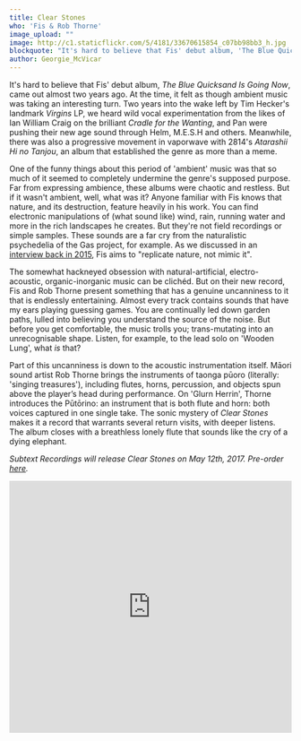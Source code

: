 ```yaml
---
title: Clear Stones
who: 'Fis & Rob Thorne'
image_upload: ""
image: http://c1.staticflickr.com/5/4181/33670615854_c07bb98bb3_h.jpg
blockquote: "It's hard to believe that Fis' debut album, 'The Blue Quicksand Is Going Now', came out almost two years ago. At the time, it felt as though ambient music was taking an interesting turn. Two years into the wake by Tim Hecker's landmark 'Virgins' LP, we began to hear wild vocal experimentation from the likes of Ian William Craig on the brilliant _Cradle for the Wanting_. Some of the mainstays of ambient returned to their acoustic roots: Max Richter and Grouper in particular releasing records of almost entirely written for piano. Meanwhile, there was also a progressive movement in vaporwave with 2814's _Atarashii Hi no Tanjou_, an album that established the genre as more than just a meme. "
author: Georgie_McVicar
---
```

It's hard to believe that Fis' debut album, _The Blue Quicksand Is Going Now_, came out almost two years ago. At the time, it felt as though ambient music was taking an interesting turn. Two years into the wake left by Tim Hecker's landmark _Virgins_ LP, we heard wild vocal experimentation from the likes of Ian William Craig on the brilliant _Cradle for the Wanting_, and Pan were pushing their new age sound through Helm, M.E.S.H and others. Meanwhile, there was also a progressive movement in vaporwave with 2814's _Atarashii Hi no Tanjou_, an album that established the genre as more than a meme. 

One of the funny things about this period of 'ambient' music was that so much of it seemed to completely undermine the genre's supposed purpose. Far from expressing ambience, these albums were chaotic and restless. But if it wasn't ambient, well, what was it? Anyone familiar with Fis knows that nature, and its destruction, feature heavily in his work. You can find electronic manipulations of (what sound like) wind, rain, running water and more in the rich landscapes he creates. But they're not field recordings or simple samples. These sounds are a far cry from the naturalistic psychedelia of the Gas project, for example. As we discussed in an [interview back in 2015](http://straylandings.co.uk/interviews/fis-interview-workings-of-nature), Fis aims to "replicate nature, not mimic it". 

The somewhat hackneyed obsession with natural-artificial, electro-acoustic, organic-inorganic music can be clichéd. But on their new record, Fis and Rob Thorne present something that has a genuine uncanniness to it that is endlessly entertaining. Almost every track contains sounds that have my ears playing guessing games. You are continually led down garden paths, lulled into believing you understand the source of the noise. But before you get comfortable, the music trolls you; trans-mutating into an unrecognisable shape. Listen, for example, to the lead solo on 'Wooden Lung', what _is_ that? 

Part of this uncanniness is down to the acoustic instrumentation itself. Māori sound artist Rob Thorne brings the instruments of taonga pūoro (literally: 'singing treasures'), including flutes, horns, percussion, and objects spun above the player’s head during performance. On 'Glurn Herrin', Thorne introduces the Pūtōrino: an instrument that is both flute and horn: both voices captured in one single take. The sonic mystery of _Clear Stones_ makes it a record that warrants several return visits, with deeper listens. The album closes with a breathless lonely flute that sounds like the cry of a dying elephant. 

_Subtext Recordings will release Clear Stones on May 12th, 2017. Pre-order [here](https://fisrobthorne.bandcamp.com)._ 

<iframe width="100%" height="450" scrolling="no" frameborder="no" src="https://w.soundcloud.com/player/?url=https%3A//api.soundcloud.com/playlists/321718777&color=040404&auto_play=false&hide_related=false&show_comments=true&show_user=true&show_reposts=false"></iframe>